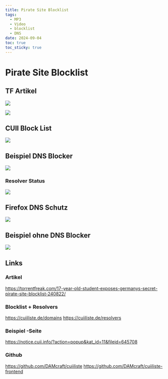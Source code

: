 ```yaml
---
title: Pirate Site Blocklist
tags:
  - MP3
  - Video
  - blocklist
  - DNS
date: 2024-09-04
toc: true
toc_sticky: true
---
```


# Pirate Site Blocklist

## TF Artikel 

![](../_asset/2024-09-04-fileDowlaods_image_1.png)

![](../_asset/2024-09-04-fileDowlaods_image_2.png)

## CUII Block List 
![](../_asset/2024-09-04-fileDowlaods_image_3.png)
## Beispiel DNS Blocker
![](../_asset/2024-09-04-fileDowlaods_image_4.png)

### Resolver Status 

![](../_asset/2024-09-04-fileDowlaods_image_5.png)
## Firefox DNS Schutz 
![](../_asset/2024-09-04-fileDowlaods_image_6.png)

## Beispiel ohne DNS Blocker 
![](../_asset/2024-09-04-fileDowlaods_image_7.png)
## Links 
### Artikel 
<https://torrentfreak.com/17-year-old-student-exposes-germanys-secret-pirate-site-blocklist-240822/>
### Blocklist + Resolvers 

https://cuiiliste.de/domains 
https://cuiiliste.de/resolvers

### Beispiel -Seite 
https://notice.cuii.info/?action=popup&kat_id=11&fileid=645708
### Github
https://github.com/DAMcraft/cuiiliste
https://github.com/DAMcraft/cuiiliste-frontend

